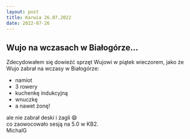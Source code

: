 ```yaml
---
layout: post
title: Karwia 26.07.2022
date: 2022-07-26
---
```


## Wujo na wczasach w Białogórze...  

Zdecydowałem się dowieźć sprzęt Wujowi w piątek wieczorem, jako że Wujo zabrał na wczasy w Białogórze:  

* namiot
* 3 rowery
* kuchenkę indukcyjną
* wnuczkę
* a nawet żonę!

ale nie zabrał deski i żagli :smile:  
co zaowocowało sesją na 5.0 w KB2.  
MichalG
